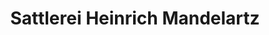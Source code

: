 ---
title: "Sattlerei Heinrich Mandelartz"
url: /aachen/sattlerei-heinrich-mandelartz/
shop: Allgemein
---